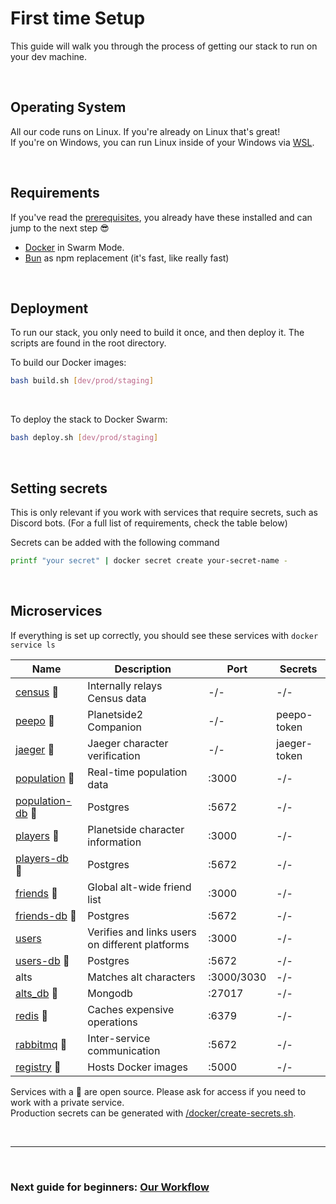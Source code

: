 # First time Setup

This guide will walk you through the process of getting our stack to run on your dev machine.

<br>

## Operating System

All our code runs on Linux. If you're already on Linux that's great!<br>
If you're on Windows, you can run Linux inside of your Windows via [WSL](https://learn.microsoft.com/en-us/windows/wsl/install).

<br>

## Requirements

If you've read the [prerequisites](./Prerequisites.md), you already have these installed and can jump to the next step 😎

- [Docker](https://www.docker.com/) in Swarm Mode.
- [Bun](https://bun.sh/docs/cli/install) as npm replacement (it's fast, like really fast)

<br>

## Deployment

To run our stack, you only need to build it once, and then deploy it. The scripts are found in the root directory.
<br>

To build our Docker images:

```sh
bash build.sh [dev/prod/staging]
```

<br>

To deploy the stack to Docker Swarm:

```sh
bash deploy.sh [dev/prod/staging]
```

<br>

## Setting secrets

This is only relevant if you work with services that require secrets, such as Discord bots. (For a full list of requirements, check the table below)
<br>

Secrets can be added with the following command

```sh
printf "your secret" | docker secret create your-secret-name -
```

<br>

## Microservices

If everything is set up correctly, you should see these services with `docker service ls`

| Name                                                        | Description                                     | Port       | Secrets      |
| ----------------------------------------------------------- | ----------------------------------------------- | ---------- | ------------ |
| [census](/services/census/) 🔹                              | Internally relays Census data                   | -/-        | -/-          |
| [peepo](/services/peepo/) 🔹                                | Planetside2 Companion                           | -/-        | peepo-token  |
| [jaeger](/services/jaeger/) 🔹                              | Jaeger character verification                   | -/-        | jaeger-token |
| [population](/services/population/) 🔹                      | Real-time population data                       | :3000      | -/-          |
| [population-db](https://github.com/postgres/postgres) 🔹    | Postgres                                        | :5672      | -/-          |
| [players](/services/players/) 🔹                            | Planetside character information                | :3000      | -/-          |
| [players-db](https://github.com/postgres/postgres) 🔹       | Postgres                                        | :5672      | -/-          |
| [friends](/services/players/) 🔹                            | Global alt-wide friend list                     | :3000      | -/-          |
| [friends-db](https://github.com/postgres/postgres) 🔹       | Postgres                                        | :5672      | -/-          |
| [users](/services/users/)                                   | Verifies and links users on different platforms | :3000      | -/-          |
| [users-db](https://github.com/postgres/postgres) 🔹         | Postgres                                        | :5672      | -/-          |
| alts                                                        | Matches alt characters                          | :3000/3030 | -/-          |
| [alts_db](https://github.com/mongodb/mongo) 🔹              | Mongodb                                         | :27017     | -/-          |
| [redis](https://github.com/redis/redis) 🔹                  | Caches expensive operations                     | :6379      | -/-          |
| [rabbitmq](https://github.com/rabbitmq/rabbitmq-server) 🔹  | Inter-service communication                     | :5672      | -/-          |
| [registry](https://github.com/distribution/distribution) 🔹 | Hosts Docker images                             | :5000      | -/-          |

Services with a 🔹 are open source. Please ask for access if you need to work with a private service.<br>
Production secrets can be generated with [/docker/create-secrets.sh](/docker/create-secrets.sh).

<br>

---

<br>

### Next guide for beginners: [Our Workflow](/docs/Workflow.md)

